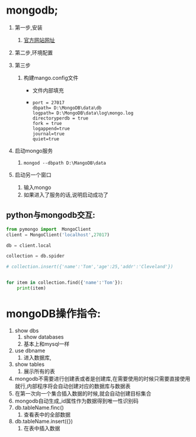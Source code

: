 # mongodb;

1. 第一步,安装

   1. [官方网站网址](<https://www.mongodb.com/download-center?jmp=nav#community>)

2. 第二步,环境配置

3. 第三步

   1. 构建mango.config文件

      - 文件内部填充

      - ```
        port = 27017
        dbpath= D:\MongoDB\data\db
        logpath= D:\MongoDB\data\log\mongo.log 
        directoryperdb = true
        fork = true
        logappend=true
        journal=true
        quiet=true
        ```

4. 启动mongo服务

   1. ```
      mongod --dbpath D:\MangoDB\data
      ```

5. 启动另一个窗口

   1. 输入mongo
   2. 如果进入了服务的话,说明启动成功了



## python与mongodb交互:

```python
from pymongo import  MongoClient
client = MongoClient('localhost',27017)

db = client.local

collection = db.spider

# collection.insert({'name':'Tom','age':25,'addr':'Cleveland'})


for item in collection.find({'name':'Tom'}):
    print(item)
```





# mongoDB操作指令:

1. show dbs
   1. show databases
   2. 基本上和mysql一样
2. use dbname
   1. 进入数据库,
3. show tables
   1. 展示所有的表
4. mongodb不需要进行创建表或者是创建库,在需要使用的时候只需要直接使用就行,内部程序将会自动创建对应的数据库与数据表
5. 在第一次向一个集合插入数据的时候,就会自动创建目标集合
6. mongodb自动生成_id属性作为数据得到唯一性识别码
7. db.tableName.finc()
   1. 查看表中的全部数据
8. db.tableName.insert({})
   1. 在表中插入数据

